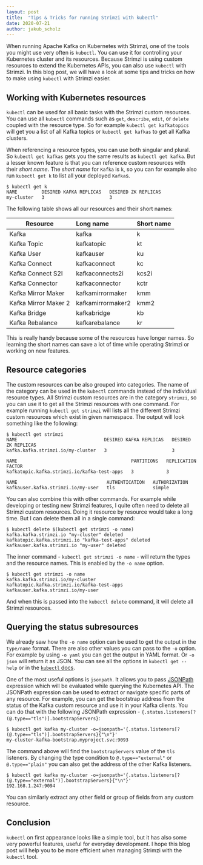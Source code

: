 ```yaml
---
layout: post
title:  "Tips & Tricks for running Strimzi with kubectl"
date: 2020-07-21
author: jakub_scholz
---
```


When running Apache Kafka on Kubernetes with Strimzi, one of the tools you might use very often is `kubectl`.
You can use it for controlling your Kubernetes cluster and its resources.
Because Strimzi is using custom resources to extend the Kubernetes APIs, you can also use `kubectl` with Strimzi.
In this blog post, we will have a look at some tips and tricks on how to make using `kubectl` with Strimzi easier.

<!--more-->

## Working with Kubernetes resources

`kubectl` can be used for all basic tasks with the Strimzi custom resources.
You can use all `kubectl` commands such as `get`, `describe`, `edit`, or `delete` coupled with the resource type.
So for example `kubectl get kafkatopics` will get you a list of all Kafka topics or `kubectl get kafkas` to get all Kafka clusters.

When referencing a resource types, you can use both singular and plural.
So `kubectl get kafkas` gets you the same results as `kubectl get kafka`.
But a lesser known feature is that you can reference custom resources with their _short name_.
The _short name_ for `Kafka` is `k`, so you can for example also run `kubectl get k` to list all your deployed `Kafka`s.

```
$ kubectl get k
NAME         DESIRED KAFKA REPLICAS   DESIRED ZK REPLICAS
my-cluster   3                        3
```

The following table shows all our resources and their short names:

| Resource              | Long name         | Short name    |
| --------------------- |:----------------- |:------------- |
| Kafka                 | kafka             | k             |
| Kafka Topic           | kafkatopic        | kt            | 
| Kafka User            | kafkauser         | ku            |
| Kafka Connect         | kafkaconnect      | kc            |
| Kafka Connect S2I     | kafkaconnects2i   | kcs2i         |
| Kafka Connector       | kafkaconnector    | kctr          |
| Kafka Mirror Maker    | kafkamirrormaker  | kmm           |
| Kafka Mirror Maker 2  | kafkamirrormaker2 | kmm2          |
| Kafka Bridge          | kafkabridge       | kb            |
| Kafka Rebalance       | kafkarebalance    | kr            |


This is really handy because some of the resources have longer names. 
So learning the short names can save a lot of time while operating Strimzi or working on new features.

## Resource categories

The custom resources can be also grouped into categories.
The name of the category can be used in the `kubectl` commands instead of the individual resource types.
All Strimzi custom resources are in the category `strimzi`,
so you can use it to get all the Strimzi resources with one command.
For example running `kubectl get strimzi` will lists all the different Strimzi custom resources which exist in given namespace.
The output will look something like the following:

```
$ kubectl get strimzi
NAME                                DESIRED KAFKA REPLICAS   DESIRED ZK REPLICAS
kafka.kafka.strimzi.io/my-cluster   3                        3

NAME                                          PARTITIONS   REPLICATION FACTOR
kafkatopic.kafka.strimzi.io/kafka-test-apps   3            3

NAME                                 AUTHENTICATION   AUTHORIZATION
kafkauser.kafka.strimzi.io/my-user   tls              simple
```

You can also combine this with other commands.
For example while developing or testing new Strimzi features, I quite often need to delete all Strimzi custom resources.
Doing it resource by resource would take a long time.
But I can delete them all in a single command:

```
$ kubectl delete $(kubectl get strimzi -o name)
kafka.kafka.strimzi.io "my-cluster" deleted
kafkatopic.kafka.strimzi.io "kafka-test-apps" deleted
kafkauser.kafka.strimzi.io "my-user" deleted
```

The inner command - `kubectl get strimzi -o name` - will return the types and the resource names.
This is enabled by the `-o name` option.

```
$ kubectl get strimzi -o name
kafka.kafka.strimzi.io/my-cluster
kafkatopic.kafka.strimzi.io/kafka-test-apps
kafkauser.kafka.strimzi.io/my-user
```

And when this is passed into the `kubectl delete` command, it will delete all Strimzi resources.

## Querying the status subresources

We already saw how the `-o name` option can be used to get the output in the `type/name` format.
There are also other values you can pass to the `-o` option.
For example by using `-o yaml` you can get the output in YAML format.
Or `-o json` will return it as JSON.
You can see all the options in `kubectl get --help` or in the [`kubectl` docs](https://kubernetes.io/docs/reference/kubectl/overview/#formatting-output).

One of the most useful options is `jsonpath`.
It allows you to pass [JSONPath](https://kubernetes.io/docs/reference/kubectl/jsonpath/) expression which will be evaluated while querying the Kubernetes API.
The JSONPath expression can be used to extract or navigate specific parts of any resource.
For example, you can get the bootstrap address from the status of the Kafka custom resource and use it in your Kafka clients.
You can do that with the following JSONPath expression - `{.status.listeners[?(@.type=="tls")].bootstrapServers}`:

```
$ kubectl get kafka my-cluster -o=jsonpath='{.status.listeners[?(@.type=="tls")].bootstrapServers}{"\n"}'
my-cluster-kafka-bootstrap.myproject.svc:9093
```

The command above will find the `bootstrapServers` value of the `tls` listeners.
By changing the type condition to `@.type=="external"` or `@.type=="plain"` you can also get the address of the other Kafka listeners.

```
$ kubectl get kafka my-cluster -o=jsonpath='{.status.listeners[?(@.type=="external")].bootstrapServers}{"\n"}'
192.168.1.247:9094
```

You can similarly extract any other field or group of fields from any custom resource.

## Conclusion

`kubectl` on first appearance looks like a simple tool, but it has also some very powerful features, useful for everyday development.
I hope this blog post will help you to be more efficient when managing Strimzi with the `kubectl` tool.
